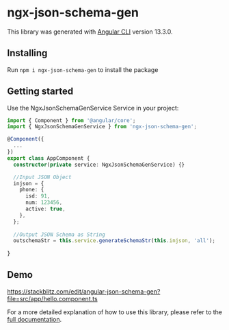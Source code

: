 # ngx-json-schema-gen

This library was generated with [Angular CLI](https://github.com/angular/angular-cli) version 13.3.0.

## Installing

Run `npm i ngx-json-schema-gen` to install the package

## Getting started

Use the NgxJsonSchemaGenService Service in your project:

```typescript
import { Component } from '@angular/core';
import { NgxJsonSchemaGenService } from 'ngx-json-schema-gen';

@Component({
  ...
})
export class AppComponent {
  constructor(private service: NgxJsonSchemaGenService) {}

  //Input JSON Object
  injson = {
    phone: {
      isd: 91,
      num: 123456,
      active: true,
    },
  };
 
  //Output JSON Schema as String
  outschemaStr = this.service.generateSchemaStr(this.injson, 'all');
  
}
``` 

## Demo
https://stackblitz.com/edit/angular-json-schema-gen?file=src/app/hello.component.ts

For a more detailed explanation of how to use this library, please refer to the [full documentation](https://alberthaff.dk/projects/ngx-papaparse/docs/v6). 
